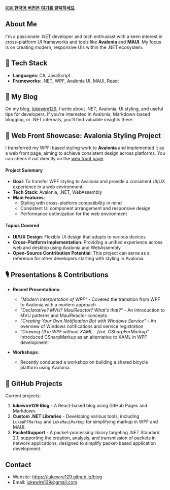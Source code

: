 **[🇰🇷 한국어 버전은 여기를 클릭하세요](README_KR.md)**

## About Me
I'm a passionate .NET developer and tech enthusiast with a keen interest in cross-platform UI frameworks and tools like **Avalonia** and **MAUI**. My focus is on creating modern, responsive UIs within the .NET ecosystem.

## 🔧 Tech Stack
- **Languages**: C#, JavaScript
- **Frameworks**: .NET, WPF, Avalonia UI, MAUI, React

## 📖 My Blog
On my blog, [lukewire129](https://lukewire129.github.io/blog/), I write about .NET, Avalonia, UI styling, and useful tips for developers. If you're interested in Avalonia, Markdown-based blogging, or .NET internals, you’ll find valuable insights there.

## 📂 Web Front Showcase: Avalonia Styling Project
I transferred my WPF-based styling work to **Avalonia** and implemented it as a web front page, aiming to achieve consistent design across platforms. You can check it out directly on the [web front page](https://delightful-profiterole-0fa25d.netlify.app/).

#### Project Summary
- **Goal**: To transfer WPF styling to Avalonia and provide a consistent UI/UX experience in a web environment.
- **Tech Stack**: Avalonia, .NET, WebAssembly
- **Main Features**:
  - Styling with cross-platform compatibility in mind
  - Consistent UI component arrangement and responsive design
  - Performance optimization for the web environment

#### Topics Covered
- **UI/UX Design**: Flexible UI design that adapts to various devices
- **Cross-Platform Implementation**: Providing a unified experience across web and desktop using Avalonia and WebAssembly
- **Open-Source Contribution Potential**: This project can serve as a reference for other developers starting with styling in Avalonia.

## 🎙️ Presentations & Contributions
- **Recent Presentations**:
  - *"Modern Interpretation of WPF"* - Covered the transition from WPF to Avalonia with a modern approach
  - *"Declarative? MVU? MauiReactor? What's that?"* - An introduction to MVU patterns and MauiReactor concepts
  - *"Creating Your Own Notification Bot with Windows Service"* - An overview of Windows notifications and service registration
  - *"Drawing UI in WPF without XAML - feat. CSharpForMarkup"* - Introduced CSharpMarkup as an alternative to XAML in WPF development

- **Workshops**:
  - Recently conducted a workshop on building a shared bicycle platform using Avalonia.

## 📂 GitHub Projects
Current projects:
1. **lukewire129 Blog** - A React-based blog using GitHub Pages and Markdown.
2. **Custom .NET Libraries** - Developing various tools, including `LukeWPFMarkup` and `LukeMauiMarkup` for simplifying markup in WPF and MAUI.
3. **PacketSupport** - A packet-processing library targeting .NET Standard 2.1, supporting the creation, analysis, and transmission of packets in network applications, designed to simplify packet-based application development.

## Contact
- Website: https://lukewire129.github.io/blog
- Email: lukewire129@gmail.com
